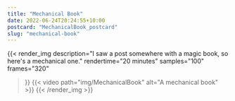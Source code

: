 ```yaml
---
title: "Mechanical Book"
date: 2022-06-24T20:24:55+10:00
postcard: "MechanicalBook_postcard"
slug: "mechanical-book"
---
```


{{< render_img
  description="I saw a post somewhere with a magic book, so here's a mechanical one."
  rendertime="20 minutes"
  samples="100"
  frames="320"
>}}
{{< video path="img/MechanicalBook" alt="A mechanical book" >}}
{{< /render_img >}}